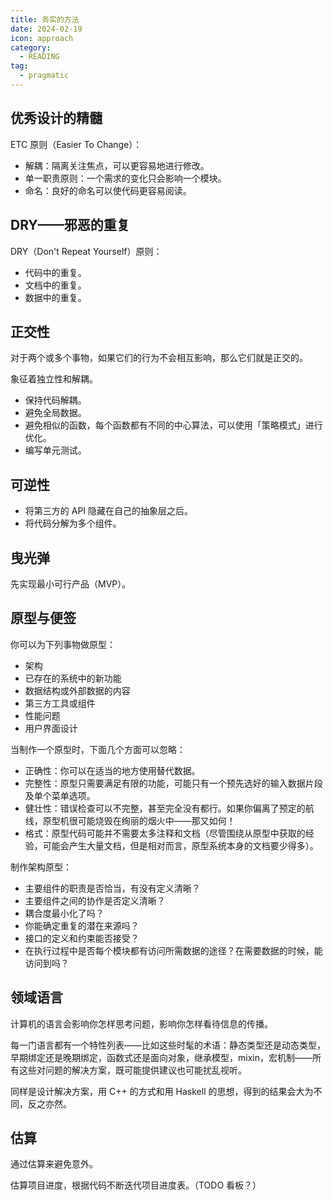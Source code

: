 ```yaml
---
title: 务实的方法
date: 2024-02-19
icon: approach
category:
  - READING
tag:
  - pragmatic
---
```


## 优秀设计的精髓

ETC 原则（Easier To Change）：

- 解耦：隔离关注焦点，可以更容易地进行修改。
- 单一职责原则：一个需求的变化只会影响一个模块。
- 命名：良好的命名可以使代码更容易阅读。

## DRY——邪恶的重复

DRY（Don't Repeat Yourself）原则：

- 代码中的重复。
- 文档中的重复。
- 数据中的重复。

## 正交性

对于两个或多个事物，如果它们的行为不会相互影响，那么它们就是正交的。

象征着独立性和解耦。

- 保持代码解耦。
- 避免全局数据。
- 避免相似的函数，每个函数都有不同的中心算法，可以使用「策略模式」进行优化。
- 编写单元测试。

## 可逆性

- 将第三方的 API 隐藏在自己的抽象层之后。
- 将代码分解为多个组件。

## 曳光弹

先实现最小可行产品（MVP）。

## 原型与便签

你可以为下列事物做原型：

- 架构
- 已存在的系统中的新功能
- 数据结构或外部数据的内容
- 第三方工具或组件
- 性能问题
- 用户界面设计

当制作一个原型时，下面几个方面可以忽略：

- 正确性：你可以在适当的地方使用替代数据。
- 完整性：原型只需要满足有限的功能，可能只有一个预先选好的输入数据片段及单个菜单选项。
- 健壮性：错误检查可以不完整，甚至完全没有都行。如果你偏离了预定的航线，原型机很可能烧毁在绚丽的烟火中——那又如何！
- 格式：原型代码可能并不需要太多注释和文档（尽管围绕从原型中获取的经验，可能会产生大量文档，但是相对而言，原型系统本身的文档要少得多）。

制作架构原型：

- 主要组件的职责是否恰当，有没有定义清晰？
- 主要组件之间的协作是否定义清晰？
- 耦合度最小化了吗？
- 你能确定重复的潜在来源吗？
- 接口的定义和约束能否接受？
- 在执行过程中是否每个模块都有访问所需数据的途径？在需要数据的时候，能访问到吗？

## 领域语言

计算机的语言会影响你怎样思考问题，影响你怎样看待信息的传播。

每一门语言都有一个特性列表——比如这些时髦的术语：静态类型还是动态类型，早期绑定还是晚期绑定，函数式还是面向对象，继承模型，mixin，宏机制——所有这些对问题的解决方案，既可能提供建议也可能扰乱视听。

同样是设计解决方案，用 C++ 的方式和用 Haskell 的思想，得到的结果会大为不同，反之亦然。

## 估算

通过估算来避免意外。

估算项目进度，根据代码不断迭代项目进度表。（TODO 看板？）
